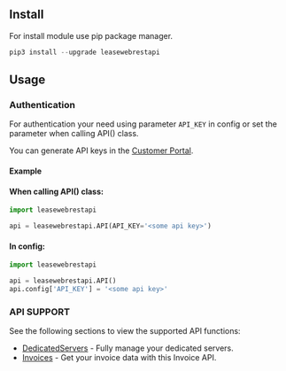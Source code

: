 ## Install

For install module use pip package manager.
```python
pip3 install --upgrade leasewebrestapi
```

## Usage

### Authentication
For authentication your need using parameter `API_KEY` in config or set the parameter when calling API() class.

You can generate API keys in the [Customer Portal](https://auth.leaseweb.com/loginCustomer).

#### Example

#### When calling API() class:
```python
import leasewebrestapi

api = leasewebrestapi.API(API_KEY='<some api key>')
```

#### In config:
```python
import leasewebrestapi

api = leasewebrestapi.API()
api.config['API_KEY'] = '<some api key>'
```







### API SUPPORT

See the following sections to view the supported API functions:

- [DedicatedServers](./docs/DedicatedServersAPI.md) - Fully manage your dedicated servers.
- [Invoices](./docs/InvoicesAPI.md) - Get your invoice data with this Invoice API.

